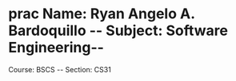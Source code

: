 # prac  N a m e :   R y a n   A n g e l o   A .   B a r d o q u i l l o   - -   S u b j e c t :   S o f t w a r e   E n g i n e e r i n g --
 C o u r s e :   B S C S   - -   S e c t i o n :   C S 3 1 
 
 
